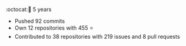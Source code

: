 :octocat::birthday: 5 years  
- Pushed 92 commits
- Own 12 repositories with 455 :star:
- Contributed to 38 repositories with 219 issues and 8 pull requests
